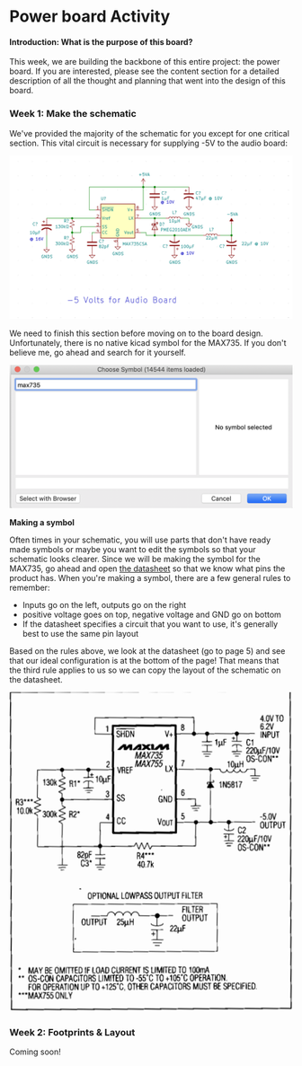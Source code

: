 # Power board Activity

#### Introduction: What is the purpose of this board? 
This week, we are building the backbone of this entire project: the power board. If you are interested, please see the content section for a detailed description of all the thought and planning that went into the design of this board. 


### Week 1: Make the schematic 

We've provided the majority of the schematic for you except for one critical section. This vital circuit is necessary for supplying -5V to the audio board:

<img width="750" src="../../Powerboard/Images/circuit.png">

We need to finish this section before moving on to the board design. Unfortunately, there is no native kicad symbol for the MAX735. If you don't believe me, go ahead and search for it yourself.

<img width="750" src="../../Powerboard/Images/nosymbol.png">

**Making a symbol**

Often times in your schematic, you will use parts that don't have ready made symbols or maybe you want to edit the symbols so that your schematic looks clearer. Since we will be making the symbol for the MAX735, go ahead and open 
[the datasheet](https://datasheets.maximintegrated.com/en/ds/MAX735-MAX755.pdf) so that we know what pins the product has. When you're making a symbol, there are a few general rules to remember: 
* Inputs go on the left, outputs go on the right
* positive voltage goes on top, negative voltage and GND go on bottom
* If the datasheet specifies a circuit that you want to use, it's generally best to use the same pin layout

Based on the rules above, we look at the datasheet (go to page 5) and see that our ideal configuration is at the bottom of the page! That means that the third rule applies to us so we can copy the layout of the schematic on the datasheet. 

<img width="750" src="../../Powerboard/Images/datasheet.png">




### Week 2: Footprints & Layout

Coming soon!